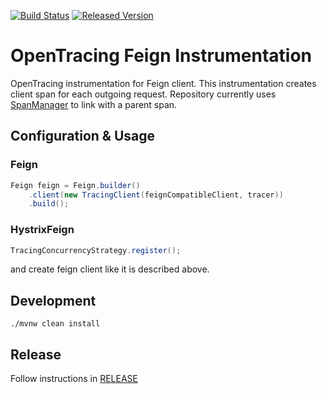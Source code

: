 [![Build Status][ci-img]][ci] [![Released Version][maven-img]][maven]

# OpenTracing Feign Instrumentation
OpenTracing instrumentation for Feign client. This instrumentation creates client span for each outgoing request.
Repository currently uses [SpanManager](https://github.com/opentracing-contrib/java-spanmanager) to link 
with a parent span.

## Configuration & Usage

### Feign
```java
Feign feign = Feign.builder()
    .client(new TracingClient(feignCompatibleClient, tracer))
    .build();

```

### HystrixFeign
```java
TracingConcurrencyStrategy.register();
```
and create feign client like it is described above.

## Development
```shell
./mvnw clean install
```

## Release
Follow instructions in [RELEASE](RELEASE.md)

   [ci-img]: https://travis-ci.org/OpenFeign/feign-opentracing.svg?branch=master
   [ci]: https://travis-ci.org/OpenFeign/feign-opentracing
   [maven-img]: https://img.shields.io/maven-central/v/io.github.feign/feign-opentracing.svg?maxAge=2592000
   [maven]: http://search.maven.org/#search%7Cga%7C1%7Cfeign-opentracing
